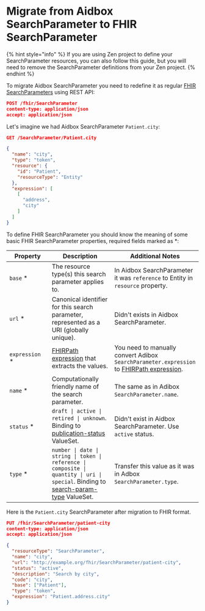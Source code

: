 # Migrate from Aidbox SearchParameter to FHIR SearchParameter

{% hint style="info" %}
If you are using Zen project to define your SearchParameter resources, you can also follow this guide, but you will need to remove the SearchParameter definitions from your Zen project.
{% endhint %}

To migrate Aidbox SearchParameter you need to redefine it as regular [FHIR SearchParameters](https://hl7.org/fhir/R5/searchparameter.html) using REST API:

```json
POST /fhir/SearchParameter
content-type: application/json
accept: application/json
```

Let's imagine we had Aidbox SearchParameter `Patient.city`:

```json
GET /SearchParameter/Patient.city

​{
  "name": "city",
  "type": "token",
  "resource": {
    "id": "Patient",
    "resourceType": "Entity"
  },
  "expression": [
    [
      "address",
      "city"
    ]
  ]
}
```

To define FHIR SearchParameter you should know the meaning of some basic FHIR SearchParameter properties, required fields marked as \*:

<table data-full-width="true"><thead><tr><th width="172">Property</th><th width="294">Description</th><th>Additional Notes</th></tr></thead><tbody><tr><td><code>base</code> *</td><td>The resource type(s) this search parameter applies to.</td><td>In Aidbox SearchParameter it was <code>reference</code> to Entity in <code>resource</code> property.</td></tr><tr><td><code>url</code> *</td><td>Canonical identifier for this search parameter, represented as a URI (globally unique).</td><td>Didn't exists in Aidbox SearchParameter.</td></tr><tr><td><code>expression</code> *</td><td><a href="https://www.hl7.org/fhir/fhirpath.html">FHIRPath expression</a> that extracts the values.</td><td>You need to manually convert Adibox <code>SearchParameter.expression</code> to <a href="https://www.hl7.org/fhir/fhirpath.html">F</a><a href="https://www.hl7.org/fhir/fhirpath.html">HIRPath expression</a>.</td></tr><tr><td><code>name</code> *</td><td>Computationally friendly name of the search parameter.</td><td>The same as in Adibox <code>SearchParameter.name</code>.</td></tr><tr><td><code>status</code> *</td><td><code>draft | active | retired | unknown</code>. Binding to <a href="https://hl7.org/fhir/R5/valueset-publication-status.html">publication-status</a> ValueSet.</td><td>Didn't exist in Aidbox SearchParameter. Use <code>active</code> status.</td></tr><tr><td><code>type</code> *</td><td><code>number | date | string | token | reference | composite | quantity | uri | special</code>. Binding to <a href="https://hl7.org/fhir/R4/valueset-search-param-type.html">search-param-type</a> ValueSet.</td><td>Transfer this value as it was in Adbox <code>SearchParameter.type</code>.</td></tr></tbody></table>

Here is the `Patient.city` SearchParameter after migration to FHIR format.

```json
PUT /fhir/SearchParameter/patient-city
content-type: application/json
accept: application/json

{
  "resourceType": "SearchParameter",
  "name": "city",
  "url": "http://example.org/fhir/SearchParameter/patient-city",
  "status": "active",
  "description": "Search by city",
  "code": "city",
  "base": ["Patient"],
  "type": "token",
  "expression": "Patient.address.city"
}
```
